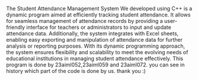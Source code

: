 The Student Attendance Management System We developed using C++ is a dynamic program aimed at efficiently tracking student attendance.
It allows for seamless management of attendance records by providing a user-friendly interface for teachers or administrators to input and update attendance data.
Additionally, the system integrates with Excel sheets, enabling easy exporting and manipulation of attendance data for further analysis or reporting purposes.
With its dynamic programming approach, the system ensures flexibility and scalability to meet the evolving needs of educational institutions in managing student attendance effectively.
This program is done by 23aiml052,23aiml059 and 23aiml072. 
you can see in history which part of the code is done by us.
thank you :)







